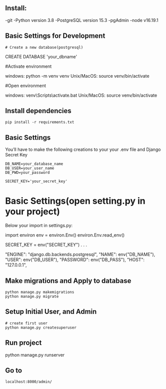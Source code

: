 ## Install:
-git
-Python version 3.8 
-PostgreSQL version 15.3
-pgAdmin
-node v16.19.1

## Basic Settings for Development

    # Create a new database(postgresql)

CREATE DATABASE 'your_dbname'

   #Activate environment

windows:    python -m venv venv
Unix/MacOS: source venv/bin/activate 

   #Open environment

windows:    venv\Scripts\activate.bat
Unix/MacOS: source venv/bin/activate

## Install dependencies
    pip install -r requirements.txt

## Basic Settings

You’ll have to make the following creations to your your .env file
and Django Secret Key

    DB_NAME=your_database_name
    DB_USER=your_user_name
    DB_PWD=your_password

    SECRET_KEY='your_secret_key'
# Basic Settings(open setting.py in your project)

Below your import in settings.py:

import environ
env = environ.Env()
environ.Env.read_env()

SECRET_KEY = env("SECRET_KEY")
.
.
.

"ENGINE": "django.db.backends.postgresql",
        "NAME": env("DB_NAME"),
        "USER": env("DB_USER"),
        "PASSWORD": env("DB_PASS"),
        "HOST": "127.0.0.1",

## Make migrations and Apply to database
    python manage.py makemigrations 
    python manage.py migrate
## Setup Initial User, and Admin

    # create first user
    python manage.py createsuperuser

## Run project

python manage.py runserver 

## Go to
    localhost:8000/admin/